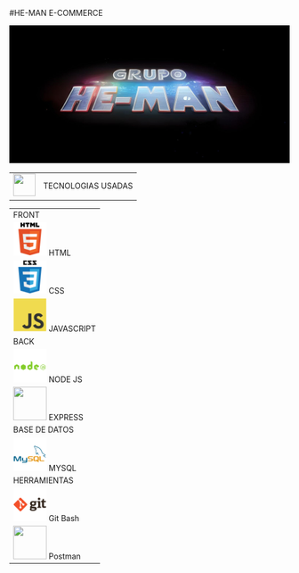 
  #HE-MAN E-COMMERCE <br>

  <div>
    <img src="https://raw.githubusercontent.com/MatiasMichaux98/ecomercedos/master/E-Heman/front/img/fotor-ai-2023110713029.jpg" alt="">
  </div>
  
  <table>
  <tr>
    <td><img src="https://www.svgrepo.com/show/308141/use-laptop-programmer-computer-internet.svg" width="40" height="40"></td>
    <td>TECNOLOGIAS USADAS</td>
  </tr>
</table>
  
<table>
  <tr>
    <td>FRONT</td>
  </tr>
  <tr>
    <td>
      <img src="https://raw.githubusercontent.com/devicons/devicon/55609aa5bd817ff167afce0d965585c92040787a/icons/html5/html5-original-wordmark.svg" alt="css3" width="60" height="60">
      <span style="display: inline;">HTML</span>
    </td>
  </tr>
  <tr>
    <td>
      <img src="https://raw.githubusercontent.com/devicons/devicon/55609aa5bd817ff167afce0d965585c92040787a/icons/css3/css3-original-wordmark.svg" width="60" height="60">
      <span style="display: inline;">CSS </span>
    </td>
  </tr>
   <tr>
    <td>
      <img src="https://raw.githubusercontent.com/devicons/devicon/55609aa5bd817ff167afce0d965585c92040787a/icons/javascript/javascript-original.svg" width="60" height="60">
      <span style="display: inline;">JAVASCRIPT</span>
    </td>
  </tr>
  
  <tr>
    <td>BACK</td>
  </tr>
  
   <tr>
    <td>
      <img src="https://raw.githubusercontent.com/devicons/devicon/55609aa5bd817ff167afce0d965585c92040787a/icons/nodejs/nodejs-plain-wordmark.svg" width="60" height="60">
      <span style="display: inline;">NODE JS </span>
    </td>
  </tr>
    <tr>
      <td>
        <img src="https://www.svgrepo.com/show/353724/express.svg" width="60" height="60">
        <span style="display: inline;">EXPRESS</span>
      </td>
    </tr>
  
  <tr>
    <td>BASE DE DATOS</td>
  </tr>
  
  <tr>
    <td>
      <img src="https://raw.githubusercontent.com/devicons/devicon/55609aa5bd817ff167afce0d965585c92040787a/icons/mysql/mysql-original-wordmark.svg" width="60" height="60">
      <span style="display: inline;">MYSQL</span>
    </td>
  </tr>

  <tr>
    <td>HERRAMIENTAS</td>
  </tr>

  <tr>
    <td>
      <img src="https://raw.githubusercontent.com/devicons/devicon/55609aa5bd817ff167afce0d965585c92040787a/icons/git/git-original-wordmark.svg" width="60" height="60">
      <span style="display: inline;">Git Bash</span>
         
   </td>
  </tr>
  <tr>
    <td>
      <img src="https://raw.githubusercontent.com/patrickpiccini/devicons/687ea87f66801c164da6793be2de9e95e4e20ca8/icons/dark/Postman.svg" width="60" height="60">
      <span style="display: inline;">Postman</span>
    </td>
  </tr>
  
</table>

   

